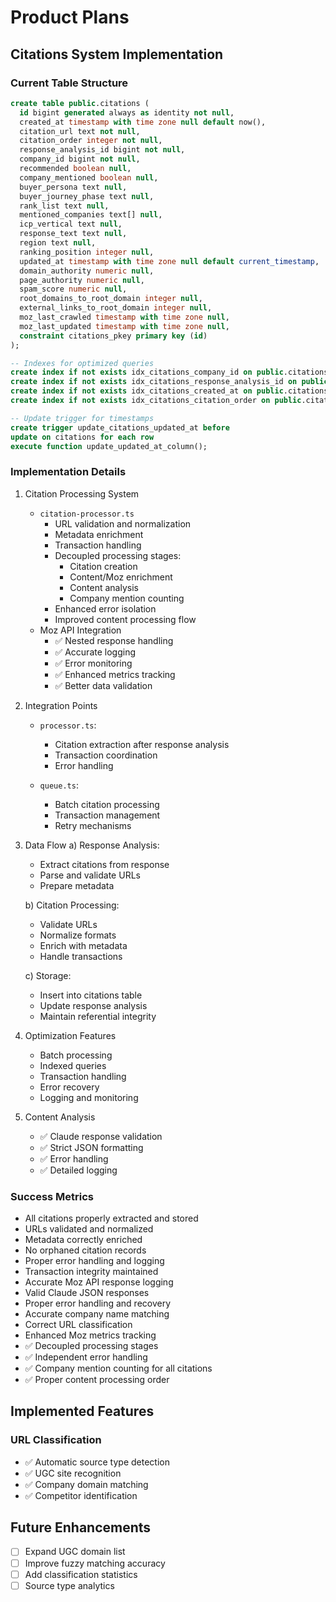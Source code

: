 # Product Plans

## Citations System Implementation

### Current Table Structure
```sql
create table public.citations (
  id bigint generated always as identity not null,
  created_at timestamp with time zone null default now(),
  citation_url text not null,
  citation_order integer not null,
  response_analysis_id bigint not null,
  company_id bigint not null,
  recommended boolean null,
  company_mentioned boolean null,
  buyer_persona text null,
  buyer_journey_phase text null,
  rank_list text null,
  mentioned_companies text[] null,
  icp_vertical text null,
  response_text text null,
  region text null,
  ranking_position integer null,
  updated_at timestamp with time zone null default current_timestamp,
  domain_authority numeric null,
  page_authority numeric null,
  spam_score numeric null,
  root_domains_to_root_domain integer null,
  external_links_to_root_domain integer null,
  moz_last_crawled timestamp with time zone null,
  moz_last_updated timestamp with time zone null,
  constraint citations_pkey primary key (id)
);

-- Indexes for optimized queries
create index if not exists idx_citations_company_id on public.citations using btree (company_id);
create index if not exists idx_citations_response_analysis_id on public.citations using btree (response_analysis_id);
create index if not exists idx_citations_created_at on public.citations using btree (created_at desc);
create index if not exists idx_citations_citation_order on public.citations using btree (citation_order);

-- Update trigger for timestamps
create trigger update_citations_updated_at before
update on citations for each row
execute function update_updated_at_column();
```

### Implementation Details

1. Citation Processing System
   - `citation-processor.ts`
     - URL validation and normalization
     - Metadata enrichment
     - Transaction handling
     - Decoupled processing stages:
       - Citation creation
       - Content/Moz enrichment
       - Content analysis
       - Company mention counting
     - Enhanced error isolation
     - Improved content processing flow
   - Moz API Integration
     - ✅ Nested response handling
     - ✅ Accurate logging
     - ✅ Error monitoring
     - ✅ Enhanced metrics tracking
     - ✅ Better data validation

2. Integration Points
   - `processor.ts`:
     - Citation extraction after response analysis
     - Transaction coordination
     - Error handling
   
   - `queue.ts`:
     - Batch citation processing
     - Transaction management
     - Retry mechanisms

3. Data Flow
   a) Response Analysis:
      - Extract citations from response
      - Parse and validate URLs
      - Prepare metadata
   
   b) Citation Processing:
      - Validate URLs
      - Normalize formats
      - Enrich with metadata
      - Handle transactions
   
   c) Storage:
      - Insert into citations table
      - Update response analysis
      - Maintain referential integrity

4. Optimization Features
   - Batch processing
   - Indexed queries
   - Transaction handling
   - Error recovery
   - Logging and monitoring

5. Content Analysis
   - ✅ Claude response validation
   - ✅ Strict JSON formatting
   - ✅ Error handling
   - ✅ Detailed logging

### Success Metrics
- All citations properly extracted and stored
- URLs validated and normalized
- Metadata correctly enriched
- No orphaned citation records
- Proper error handling and logging
- Transaction integrity maintained 
- Accurate Moz API response logging
- Valid Claude JSON responses
- Proper error handling and recovery
- Accurate company name matching
- Correct URL classification
- Enhanced Moz metrics tracking
- ✅ Decoupled processing stages
- ✅ Independent error handling
- ✅ Company mention counting for all citations
- ✅ Proper content processing order

## Implemented Features

### URL Classification
- ✅ Automatic source type detection
- ✅ UGC site recognition
- ✅ Company domain matching
- ✅ Competitor identification

## Future Enhancements
- [ ] Expand UGC domain list
- [ ] Improve fuzzy matching accuracy
- [ ] Add classification statistics
- [ ] Source type analytics 